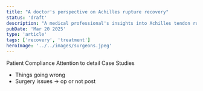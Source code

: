 ```yaml
---
title: "A doctor's perspective on Achilles rupture recovery"
status: 'draft'
description: "A medical professional's insights into Achilles tendon rupture recovery process"
pubDate: 'Mar 20 2025'
type: 'article'
tags: ['recovery', 'treatment']
heroImage: '../../images/surgeons.jpeg'
---
```


Patient Compliance
Attention to detail
Case Studies

- Things going wrong
- Surgery issues → op or not post
